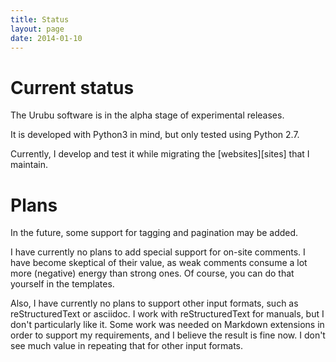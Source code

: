 ```yaml
---
title: Status 
layout: page 
date: 2014-01-10
---
```


Current status
==============

The Urubu software is in the alpha stage of experimental releases.

It is developed with Python3 in mind, but only tested using Python 2.7.

Currently, I develop and test it while migrating the [websites][sites] that I
maintain.

Plans
=====

In the future, some support for tagging and pagination may be added.

I have currently no plans to add special support for on-site comments. I have become
skeptical of their value, as weak comments consume a lot more (negative) energy
than strong ones. Of course, you can do that yourself in the templates. 

Also, I have currently no plans to support other input formats, such as reStructuredText
or asciidoc. I work with reStructuredText for manuals, but I don't particularly
like it. Some work was needed on Markdown extensions in order to support my
requirements, and I believe the result is fine now. I don't see much value in
repeating that for other input formats. 

